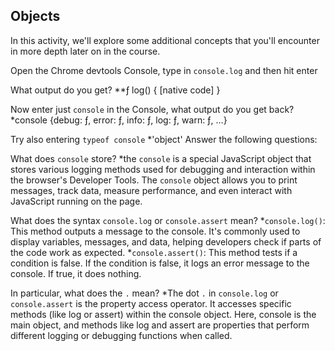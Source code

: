 ## Objects

In this activity, we'll explore some additional concepts that you'll encounter in more depth later on in the course.

Open the Chrome devtools Console, type in `console.log` and then hit enter

What output do you get?
 **ƒ log() { [native code] }

Now enter just `console` in the Console, what output do you get back?
 *console {debug: ƒ, error: ƒ, info: ƒ, log: ƒ, warn: ƒ, …}

Try also entering `typeof console`
 *'object'
Answer the following questions:

What does `console` store?
 *the `console` is a special JavaScript object that stores various logging methods used for debugging and interaction within the browser's Developer Tools. The `console` object allows you to print messages, track data, measure performance, and even interact with JavaScript running on the page.

What does the syntax `console.log` or `console.assert` mean?
 *`console.log()`: This method outputs a message to the console. It's commonly used to display variables, messages, and data, helping developers check if parts of the code work as expected.
 *`console.assert()`: This method tests if a condition is false. If the condition is false, it logs an error message to the console. If true, it does nothing.

In particular, what does the `.` mean?
 *The dot `.` in `console.log` or `console.assert` is the property access operator. It accesses specific methods (like log or assert) within the console object. Here, console is the main object, and methods like log and assert are properties that perform different logging or debugging functions when called.